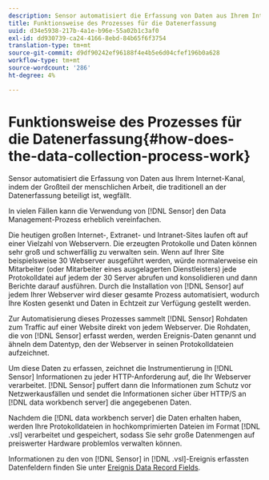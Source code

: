```yaml
---
description: Sensor automatisiert die Erfassung von Daten aus Ihrem Internet-Kanal, indem der Großteil der menschlichen Arbeit, die traditionell an der Datenerfassung beteiligt ist, wegfällt.
title: Funktionsweise des Prozesses für die Datenerfassung
uuid: d34e5938-217b-4a1e-b96e-55a02b1c3af0
exl-id: dd930739-ca24-4166-8ebd-84b65f6f3754
translation-type: tm+mt
source-git-commit: d9df90242ef96188f4e4b5e6d04cfef196b0a628
workflow-type: tm+mt
source-wordcount: '286'
ht-degree: 4%

---
```


# Funktionsweise des Prozesses für die Datenerfassung{#how-does-the-data-collection-process-work}

Sensor automatisiert die Erfassung von Daten aus Ihrem Internet-Kanal, indem der Großteil der menschlichen Arbeit, die traditionell an der Datenerfassung beteiligt ist, wegfällt.

In vielen Fällen kann die Verwendung von [!DNL Sensor] den Data Management-Prozess erheblich vereinfachen.

Die heutigen großen Internet-, Extranet- und Intranet-Sites laufen oft auf einer Vielzahl von Webservern. Die erzeugten Protokolle und Daten können sehr groß und schwerfällig zu verwalten sein. Wenn auf Ihrer Site beispielsweise 30 Webserver ausgeführt werden, würde normalerweise ein Mitarbeiter (oder Mitarbeiter eines ausgelagerten Dienstleisters) jede Protokolldatei auf jedem der 30 Server abrufen und konsolidieren und dann Berichte darauf ausführen. Durch die Installation von [!DNL Sensor] auf jedem Ihrer Webserver wird dieser gesamte Prozess automatisiert, wodurch Ihre Kosten gesenkt und Daten in Echtzeit zur Verfügung gestellt werden.

Zur Automatisierung dieses Prozesses sammelt [!DNL Sensor] Rohdaten zum Traffic auf einer Website direkt von jedem Webserver. Die Rohdaten, die von [!DNL Sensor] erfasst werden, werden Ereignis-Daten genannt und ähneln dem Datentyp, den der Webserver in seinen Protokolldateien aufzeichnet.

Um diese Daten zu erfassen, zeichnet die Instrumentierung in [!DNL Sensor] Informationen zu jeder HTTP-Anforderung auf, die Ihr Webserver verarbeitet. [!DNL Sensor] puffert dann die Informationen zum Schutz vor Netzwerkausfällen und sendet die Informationen sicher über HTTP/S an  [!DNL data workbench server] die angegebenen Daten.

Nachdem die [!DNL data workbench server] die Daten erhalten haben, werden Ihre Protokolldateien in hochkomprimierten Dateien im Format [!DNL .vsl] verarbeitet und gespeichert, sodass Sie sehr große Datenmengen auf preiswerter Hardware problemlos verwalten können.

Informationen zu den von [!DNL Sensor] in [!DNL .vsl]-Ereignis erfassten Datenfeldern finden Sie unter [Ereignis Data Record Fields](../../home/c-snsr-ovrvw/c-evnt-data-rcd-flds/c-evnt-data-rcd-flds.md#concept-ed2a8797cb5b4995b55ffd50a9f12a44).
